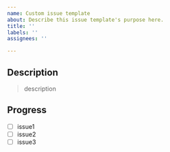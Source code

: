 ```yaml
---
name: Custom issue template
about: Describe this issue template's purpose here.
title: ''
labels: ''
assignees: ''

---
```


## Description

> description

## Progress

- [ ] issue1
- [ ] issue2
- [ ] issue3
